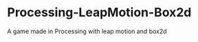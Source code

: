 Processing-LeapMotion-Box2d
===========================

A game made in Processing with leap motion and box2d
